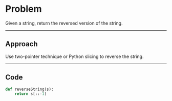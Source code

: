 # Problem

Given a string, return the reversed version of the string.

---

## Approach

Use two-pointer technique or Python slicing to reverse the string.

---

## Code

```python
def reverseString(s):
    return s[::-1]
```